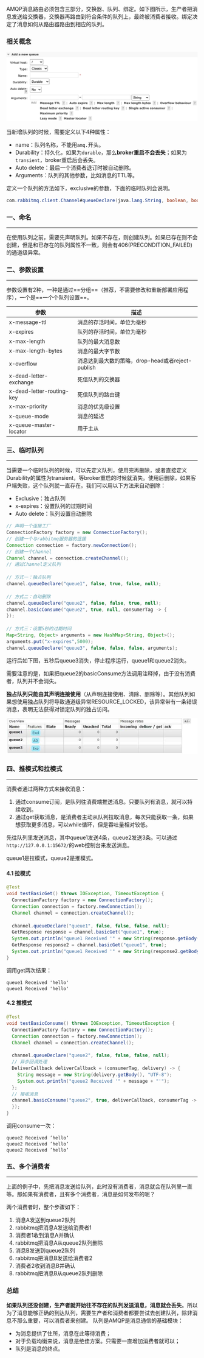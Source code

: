 AMQP消息路由必须包含三部分，交换器、队列、绑定。如下图所示，生产者把消息发送给交换器，交换器再路由到符合条件的队列上，最终被消费者接收。绑定决定了消息如何从路由器路由到相应的队列。



### 相关概念

<img src="img/008eGmZEgy1gocae26cxjj319o0gkgm3.jpg" style="zoom:80%">

当新增队列的时候，需要定义以下4种属性：

- name：队列名称，不能用`amq.`开头。
- Durability：持久化，如果为`durable`，那么**broker重启不会丢失**；如果为`transient`，broker重启后会丢失。
- Auto delete：最后一个消费者退订时被自动删除。
- Arguments：队列的其他参数，比如消息的TTL等。

定义一个队列的方法如下，exclusive的参数，下面的临时队列会说明。

```java
com.rabbitmq.client.Channel#queueDeclare(java.lang.String, boolean, boolean, boolean, java.util.Map<java.lang.String,java.lang.Object>)
```



### 一、命名

---

在使用队列之前，需要先声明队列。如果不存在，则创建队列。如果已存在则不会创建，但是和已存在的队列属性不一致，则会有406(PRECONDITION_FAILED)的通道级异常。



### 二、参数设置

---

参数设置有2种，一种是通过==分组==（推荐，不需要修改和重新部署应用程序），一个是==一个个队列设置==。

| 参数                      | 描述                                              |
| ------------------------- | ------------------------------------------------- |
| x-message-ttl             | 消息的存活时间，单位为毫秒                        |
| x-expires                 | 队列的存活时间，单位为毫秒                        |
| x-max-length              | 队列的最大消息数                                  |
| x-max-length-bytes        | 消息的最大字节数                                  |
| x-overflow                | 消息达到最大数的策略，drop-head或者reject-publish |
| x-dead-letter-exchange    | 死信队列的交换器                                  |
| x-dead-letter-routing-key | 死信队列的路由键                                  |
| x-max-priority            | 消息的优先级设置                                  |
| x-queue-mode              | 消息的延迟                                        |
| x-queue-master-locator    | 用于主从                                          |



### 三、临时队列

---

当需要一个临时队列的时候，可以先定义队列，使用完再删除，或者直接定义Durability的属性为transient，等broker重启的时候就消失。使用后删除，如果客户端失败，这个队列就一直存在。我们可以用以下方法来自动删除：

- Exclusive：独占队列
- x-expires：设置队列的过期时间
- Auto delete：队列设置自动删除

```java
// 声明一个连接工厂
ConnectionFactory factory = new ConnectionFactory();
// 创建一个与rabbitmq服务器的连接
Connection connection = factory.newConnection();
// 创建一个Channel
Channel channel = connection.createChannel();
// 通过Channel定义队列

// 方式一：独占队列
channel.queueDeclare("queue1", false, true, false, null);

// 方式二：自动删除
channel.queueDeclare("queue2", false, false, true, null);
channel.basicConsume("queue2", true, null, consumerTag -> {
});

// 方式三：设置5秒的过期时间
Map<String, Object> arguments = new HashMap<String, Object>();
arguments.put("x-expires",5000);
channel.queueDeclare("queue3", false, false, false, arguments);
```

运行后如下图，五秒后queue3消失，停止程序运行，queue1和queue2消失。

需要注意的是，如果把queue2的basicConsume方法调用注释掉，由于没有消费者，队列并不会消失。

**独占队列只能由其声明连接使用**（从声明连接使用、清除、删除等）。其他队列如果想使用独占队列将导致通道级异常RESOURCE_LOCKED，该异常带有一条错误消息，表明无法获得对锁定队列的独占访问。

<img src="img/008eGmZEgy1gocgg4bevvj30js03p74d.jpg" style="zoom:100%">



### 四、推模式和拉模式

---

消费者通过两种方式来接收消息：

1. 通过consume订阅，是队列往消费端推送消息。只要队列有消息，就可以持续收到。
2. 通过get获取消息，是消费者主动从队列拉取消息，每次只能获取一条，如果想获取更多消息，可以while循环，但是吞吐量相对较低。

先往队列里发送消息，其中queue1发送4条，queue2发送3条。可以通过`http://127.0.0.1:15672/`的web控制台来发送消息。

queue1是拉模式，queue2是推模式。

#### 4.1 拉模式

```java
@Test
void testBasicGet() throws IOException, TimeoutException {
  ConnectionFactory factory = new ConnectionFactory();
  Connection connection = factory.newConnection();
  Channel channel = connection.createChannel();

  channel.queueDeclare("queue1", false, false, false, null);
  GetResponse response = channel.basicGet("queue1", true);
  System.out.println("queue1 Received '" + new String(response.getBody()) + "'");
  GetResponse response2 = channel.basicGet("queue1", true);
  System.out.println("queue1 Received '" + new String(response2.getBody()) + "'");
}
```

调用get两次结果：

```
queue1 Received 'hello'
queue1 Received 'hello'
```

#### 4.2 推模式

```java
@Test
void testBasicConsume() throws IOException, TimeoutException {
  ConnectionFactory factory = new ConnectionFactory();
  Connection connection = factory.newConnection();
  Channel channel = connection.createChannel();

  channel.queueDeclare("queue2", false, false, false, null);
  // 异步回调处理
  DeliverCallback deliverCallback = (consumerTag, delivery) -> {
    String message = new String(delivery.getBody(), "UTF-8");
    System.out.println("queue2 Received '" + message + "'");
  };
  // 接收消息
  channel.basicConsume("queue2", true, deliverCallback, consumerTag -> {
  });
}
```

调用consume一次：

```
queue2 Received ’hello‘
queue2 Received ’hello‘
queue2 Received ’hello‘
```



### 五、多个消费者

---

上面的例子中，先把消息发送给队列，此时没有消费者，消息就会在队列里一直等。那如果有消费者，且有多个消费者，消息是如何发布的呢？

两个消费者时，整个步骤如下：

1. 消息A发送到queue2队列
2. rabbitmq把消息A发送给消费者1
3. 消费者1收到消息A并确认
4. rabbitmq把消息A从queue2队列删除
5. 消息B发送到queue2队列
6. rabbitmq把消息B发送给消费者2
7. 消费者2收到消息B并确认
8. rabbitmq把消息B从queue2队列删除



### 总结

**如果队列还没创建，生产者就开始往不存在的队列发送消息，消息就会丢失**。所以为了消息能够正确的到达队列，需要生产者和消费者都要尝试去创建队列，除非消息不那么重要，可以消费者来创建。
队列是AMQP是消息通信的基础模块：

- 为消息提供了住所，消息在此等待消费；
- 对于负载均衡来说，消息是绝佳方案。只需要一直增加消费者就可以；
- 队列是消息的终点。

